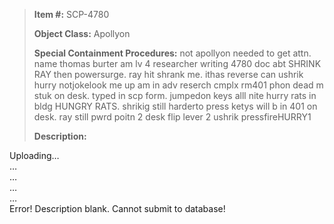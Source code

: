 > **Item #:** SCP-4780
> 
> **Object Class:** Apollyon
> 
> **Special Containment Procedures:** not apollyon needed to get attn. name thomas burter am lv 4 researcher writing 4780 doc abt SHRINK RAY then powersurge. ray hit shrank me. ithas reverse can ushrik hurry notjokelook me up am in adv reserch cmplx rm401 phon dead m stuk on desk. typed in scp form. jumpedon keys alll nite hurry rats in bldg HUNGRY RATS. shrikig still harderto press ketys will b in 401 on desk. ray still pwrd poitn 2 desk flip lever 2 ushrik pressfireHURRY1
> 
> **Description:**

Uploading…  
…  
…  
…  
…  
Error! Description blank. Cannot submit to database!